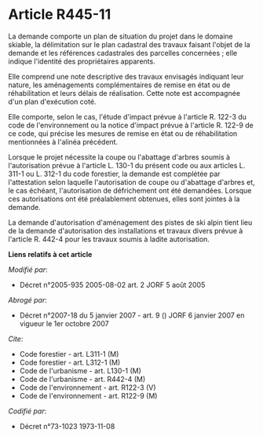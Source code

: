 # Article R445-11

La demande comporte un plan de situation du projet dans le domaine skiable, la délimitation sur le plan cadastral des travaux
faisant l'objet de la demande et les références cadastrales des parcelles concernées ; elle indique l'identité des
propriétaires apparents.

Elle comprend une note descriptive des travaux envisagés indiquant leur nature, les aménagements complémentaires de remise en
état ou de réhabilitation et leurs délais de réalisation. Cette note est accompagnée d'un plan d'exécution coté.

Elle comporte, selon le cas, l'étude d'impact prévue à l'article R. 122-3 du code de l'environnement ou la notice d'impact
prévue à l'article R. 122-9 de ce code, qui précise les mesures de remise en état ou de réhabilitation mentionnées à l'alinéa
précédent.

Lorsque le projet nécessite la coupe ou l'abattage d'arbres soumis à l'autorisation prévue à l'article L. 130-1 du présent
code ou aux articles L. 311-1 ou L. 312-1 du code forestier, la demande est complétée par l'attestation selon laquelle
l'autorisation de coupe ou d'abattage d'arbres et, le cas échéant, l'autorisation de défrichement ont été demandées. Lorsque
ces autorisations ont été préalablement obtenues, elles sont jointes à la demande.

La demande d'autorisation d'aménagement des pistes de ski alpin tient lieu de la demande d'autorisation des installations et
travaux divers prévue à l'article R. 442-4 pour les travaux soumis à ladite autorisation.

**Liens relatifs à cet article**

_Modifié par_:

  - Décret n°2005-935 2005-08-02 art. 2 JORF 5 août 2005

_Abrogé par_:

  - Décret n°2007-18 du 5 janvier 2007 - art. 9 () JORF 6 janvier 2007 en vigueur le 1er octobre 2007

_Cite_:

  - Code forestier - art. L311-1 (M)
  - Code forestier - art. L312-1 (M)
  - Code de l'urbanisme - art. L130-1 (M)
  - Code de l'urbanisme - art. R442-4 (M)
  - Code de l'environnement - art. R122-3 (V)
  - Code de l'environnement - art. R122-9 (M)

_Codifié par_:

  - Décret n°73-1023 1973-11-08
